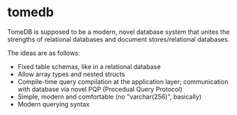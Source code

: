 # tomedb

TomeDB is supposed to be a modern, novel database system that unites the strengths of relational databases and document stores/relational databases.

The ideas are as follows:

- Fixed table schemas, like in a relational database
- Allow array types and nested structs
- Compile-time query compilation at the application layer; communication with database via novel PQP (Procedual Query Protocol)
- Simple, modern and comfortable (no "varchar(256)", basically)
- Modern querying syntax
